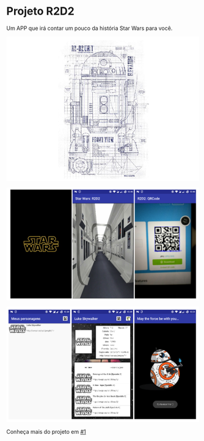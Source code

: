 # Projeto R2D2

<p>Um APP que irá contar um pouco da história Star Wars para você.</p>

![R2D2](app/src/main/res/drawable/r2d2_013.png)

![R2D2](img/scream_01.png)

![R2D2](img/scream_02.png)

Conheça mais do projeto em [#1](https://github.com/emprestes/r2d2/issues/1)